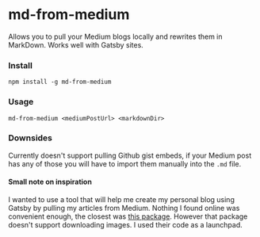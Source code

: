 # md-from-medium
Allows you to pull your Medium blogs locally and rewrites them in MarkDown. Works well with Gatsby sites.


### Install

```
npm install -g md-from-medium
```

### Usage

```
md-from-medium <mediumPostUrl> <markdownDir>
```

### Downsides

Currently doesn't support pulling Github gist embeds, if your Medium post has any of those you will have to import them manually into the `.md` file. 

#### Small note on inspiration

I wanted to use a tool that will help me create my personal blog using Gatsby by pulling my articles from Medium. Nothing I found online was convenient enough, the closest was [this package](https://github.com/SkillFlowHQ/medium-to-markdown). However that package doesn't support downloading images. I used their code as a launchpad.